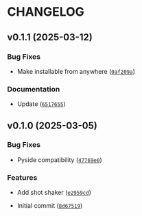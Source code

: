 # CHANGELOG


## v0.1.1 (2025-03-12)

### Bug Fixes

- Make installable from anywhere
  ([`0af209a`](https://github.com/beatreichenbach/shot-shaker/commit/0af209ab25bf9b12367280bef021efe59cdcbab8))

### Documentation

- Update
  ([`6517655`](https://github.com/beatreichenbach/shot-shaker/commit/6517655c3790952b07e90d3937ede3195be8a272))


## v0.1.0 (2025-03-05)

### Bug Fixes

- Pyside compatibility
  ([`47769e0`](https://github.com/beatreichenbach/shot-shaker/commit/47769e02c65d6b5259011f4085f55a1e5985d56f))

### Features

- Add shot shaker
  ([`e2959cd`](https://github.com/beatreichenbach/shot-shaker/commit/e2959cd0de3a88b4d9002b46968246741ac368e8))

- Initial commit
  ([`8d67519`](https://github.com/beatreichenbach/shot-shaker/commit/8d67519de4dafb2ed049a8cea711e428541cd01e))
